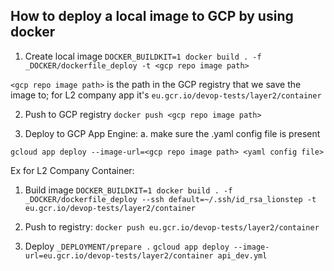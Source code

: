 ## How to deploy a local image to GCP by using docker

1. Create local image 
`DOCKER_BUILDKIT=1 docker build . -f _DOCKER/dockerfile_deploy -t <gcp repo image path>`

`<gcp repo image path>` is the path in the GCP registry that we save the image to; for L2 company app it's `eu.gcr.io/devop-tests/layer2/container`

2. Push to GCP registry
`docker push <gcp repo image path>`

3. Deploy to GCP App Engine:
    a. make sure the .yaml config file is present

`gcloud app deploy --image-url=<gcp repo image path> <yaml config file>`



Ex for L2 Company Container:

1. Build image
`DOCKER_BUILDKIT=1 docker build . -f _DOCKER/dockerfile_deploy --ssh default=~/.ssh/id_rsa_lionstep -t eu.gcr.io/devop-tests/layer2/container`

2. Push to registry:
`docker push eu.gcr.io/devop-tests/layer2/container`

3. Deploy
`_DEPLOYMENT/prepare .`
`gcloud app deploy --image-url=eu.gcr.io/devop-tests/layer2/container api_dev.yml`